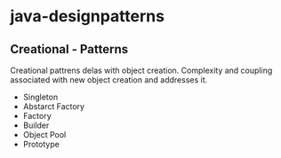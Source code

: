 # java-designpatterns
## Creational - Patterns
Creational pattrens delas with object creation. Complexity and coupling associated with new object creation and addresses it.

- Singleton
- Abstarct Factory
- Factory
- Builder 
- Object Pool
- Prototype
